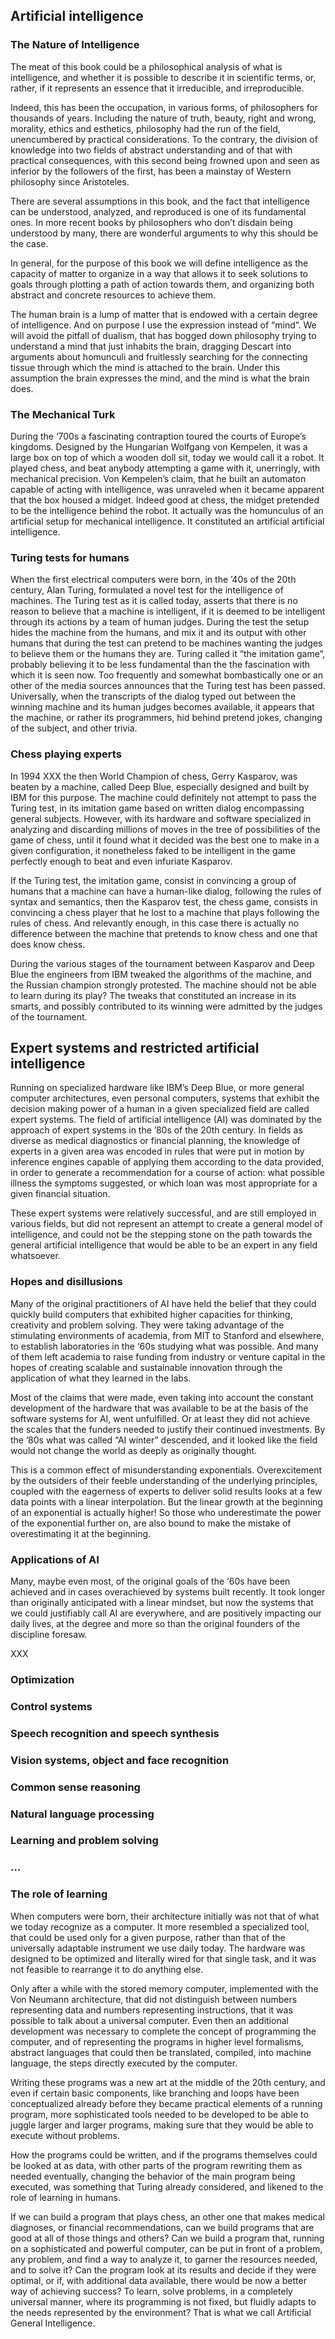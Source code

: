 ## Artificial intelligence 
### The Nature of Intelligence
The meat of this book could be a philosophical analysis of what is intelligence, and whether it is possible to describe it in scientific terms, or, rather, if it represents an essence that it irreducible, and irreproducible.

Indeed, this has been the occupation, in various forms, of philosophers for thousands of years. Including the nature of truth, beauty, right and wrong, morality, ethics and esthetics, philosophy had the run of the field, unencumbered by practical considerations. To the contrary, the division of knowledge into two fields of abstract understanding and of that with practical consequences, with this second being frowned upon and seen as inferior by the followers of the first, has been a mainstay of Western philosophy since Aristoteles. 

There are several assumptions in this book, and the fact that intelligence can be understood, analyzed, and reproduced is one of its fundamental ones. In more recent books by philosophers who don’t disdain being understood by many, there are wonderful arguments to why this should be the case.

In general, for the purpose of this book we will define intelligence as the capacity of matter to organize in a way that allows it to seek solutions to goals through plotting a path of action towards them, and organizing both abstract and concrete resources to achieve them.

The human brain is a lump of matter that is endowed with a certain degree of intelligence. And on purpose I use the expression instead of “mind”. We will avoid the pitfall of dualism, that has bogged down philosophy trying to understand a mind that just inhabits the brain, dragging Descart into arguments about homunculi and fruitlessly searching for the connecting tissue through which the mind is attached to the brain. Under this assumption the brain expresses the mind, and the mind is what the brain does.

### The Mechanical Turk 
During the ‘700s a fascinating contraption toured the courts of Europe’s kingdoms. Designed by the Hungarian Wolfgang von Kempelen, it was a large box on top of which a wooden doll sit, today we would call it a robot. It played chess, and beat anybody attempting a game with it, unerringly, with mechanical precision. Von Kempelen’s claim, that he built an automaton capable of acting with intelligence, was unraveled when it became apparent that the box housed a midget. Indeed good at chess, the midget pretended to be the intelligence behind the robot. It actually was the homunculus of an artificial setup for mechanical intelligence. It constituted an artificial artificial intelligence.

### Turing tests for humans
When the first electrical computers were born, in the ’40s of the 20th century, Alan Turing, formulated a novel test for the intelligence of machines. The Turing test as it is called today, asserts that there is no reason to believe that a machine is intelligent, if it is deemed to be intelligent through its actions by a team of human judges. During the test the setup hides the machine from the humans, and mix it and its output with other humans that during the test can pretend to be machines wanting the judges to believe them or the humans they are. Turing called it “the imitation game”, probably believing it to be less fundamental than the the fascination with which it is seen now. Too frequently and somewhat bombastically one or an other of the media sources announces that the Turing test has been passed. Universally, when the transcripts of the dialog typed out between the winning machine and its human judges becomes available, it appears that the machine, or rather its programmers, hid behind pretend jokes, changing of the subject, and other trivia.

### Chess playing experts
In 1994 XXX the then World Champion of chess, Gerry Kasparov, was beaten by a machine, called Deep Blue, especially designed and built by IBM for this purpose. The machine could definitely not attempt to pass the Turing test, in its imitation game based on written dialog encompassing general subjects. However, with its hardware and software specialized in analyzing and discarding millions of moves in the tree of possibilities of the game of chess, until it found what it decided was the best one to make in a given configuration, it nonetheless faked to be intelligent in the game perfectly enough to beat and even infuriate Kasparov. 

If the Turing test, the imitation game, consist in convincing a group of humans that a machine can have a human-like dialog, following the rules of syntax and semantics, then the Kasparov test, the chess game, consists in convincing a chess player that he lost to a machine that plays following the rules of chess. And relevantly enough, in this case there is actually no difference between the machine that pretends to know chess and one that does know chess.

During the various stages of the tournament between Kasparov and Deep Blue the engineers from IBM tweaked the algorithms of the machine, and the Russian champion strongly protested. The machine should not be able to learn during its play? The tweaks that constituted an increase in its smarts, and possibly contributed to its winning were admitted by the judges of the tournament.

## Expert systems and restricted artificial intelligence
Running on specialized hardware like IBM’s Deep Blue, or more general computer architectures, even personal computers, systems that exhibit the decision making power of a human in a given specialized field are called expert systems. The field of artificial intelligence (AI) was dominated by the approach of expert systems in the ’80s of the 20th century. In fields as diverse as medical diagnostics or financial planning, the knowledge of experts in a given area was encoded in rules that were put in motion by inference engines capable of applying them according to the data provided, in order to generate a recommendation for a course of action: what possible illness the symptoms suggested, or which loan was most appropriate for a given financial situation.

These expert systems were relatively successful, and are still employed in various fields, but did not represent an attempt to create a general model of intelligence, and could not be the stepping stone on the path towards the general artificial intelligence that would be able to be an expert in any field whatsoever.

### Hopes and disillusions
Many of the original practitioners of AI have held the belief that they could quickly build computers that exhibited higher capacities for thinking, creativity and problem solving. They were taking advantage of the stimulating environments of academia, from MIT to Stanford and elsewhere, to establish laboratories in the ‘60s studying what was possible. And many of them left academia to raise funding from industry or venture capital in the hopes of creating scalable and sustainable innovation through the application of what they learned in the labs. 

Most of the claims that were made, even taking into account the constant development of the hardware that was available to be at the basis of the software systems for AI, went unfulfilled. Or at least they did not achieve the scales that the funders needed to justify their continued investments. By the ’80s what was called “AI winter” descended, and it looked like the field would not change the world as deeply as originally thought.

This is a common effect of misunderstanding exponentials. Overexcitement by the outsiders of their feeble understanding of the underlying principles, coupled with the eagerness of experts to deliver solid results looks at a few data points with a linear interpolation. But the linear growth at the beginning of an exponential is actually higher! So those who underestimate the power of the exponential further on, are also bound to make the mistake of overestimating it at the beginning.

### Applications of AI
Many, maybe even most, of the original goals of the ‘60s have been achieved and in cases overachieved by systems built recently. It took longer than originally anticipated with a linear mindset, but now the systems that we could justifiably call AI are everywhere, and are positively impacting our daily lives, at the degree and more so than the original founders of the discipline foresaw.

XXX
### Optimization
### Control systems
### Speech recognition and speech synthesis
### Vision systems, object and face recognition
### Common sense reasoning
### Natural language processing
### Learning and problem solving
### …

### The role of learning
When computers were born, their architecture initially was not that of what we today recognize as a computer. It more resembled a specialized tool, that could be used only for a given purpose, rather than that of the universally adaptable instrument we use daily today. The hardware was designed to be optimized and literally wired for that single task, and it was not feasible to rearrange it to do anything else. 

Only after a while with the stored memory computer, implemented with the Von Neumann architecture, that did not distinguish between numbers representing data and numbers representing instructions, that it was possible to talk about a universal computer. Even then an additional development was necessary to complete the concept of programming the computer, and of representing the programs in higher level formalisms, abstract languages that could then be translated, compiled, into machine language, the steps directly executed by the computer.

Writing these programs was a new art at the middle of the 20th century, and even if certain basic components, like branching and loops have been conceptualized already before they became practical elements of a running program, more sophisticated tools needed to be developed to be able to juggle larger and larger programs, making sure that they would be able to execute without problems. 

How the programs could be written, and if the programs themselves could be looked at as data, with other parts of the program rewriting them as needed eventually, changing the behavior of the main program being executed, was something that Turing already considered, and likened to the role of learning in humans.

If we can build a program that plays chess, an other one that makes medical diagnoses, or financial recommendations, can we build programs that are good at all of those things and others? Can we build a program that, running on a sophisticated and powerful computer, can be put in front of a problem, any problem, and find a way to analyze it, to garner the resources needed, and to solve it? Can the program look at its results and decide if they were optimal, or if, with additional data available, there would be now a better way of achieving success? To learn, solve problems, in a completely universal manner, where its programming is not fixed, but fluidly adapts to the needs represented by the environment? That is what we call Artificial General Intelligence.

